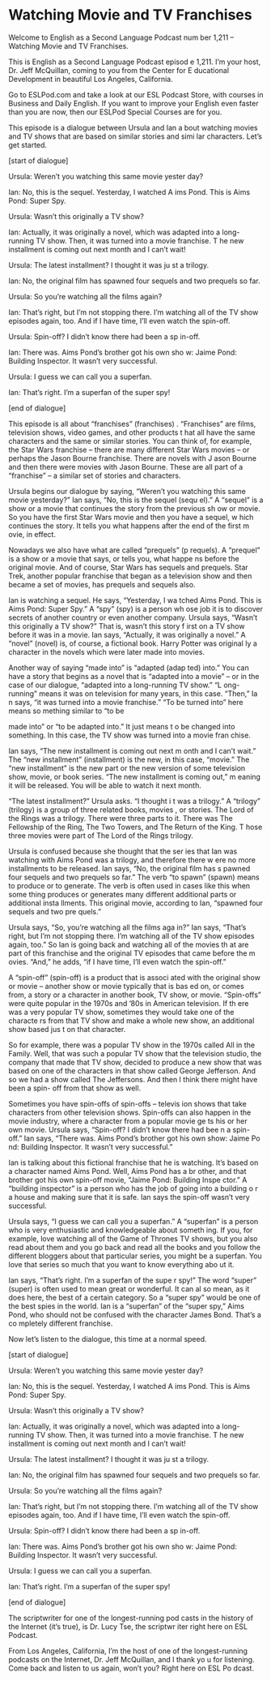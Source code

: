 # Watching Movie and TV Franchises

Welcome to English as a Second Language Podcast num ber 1,211 – Watching Movie and TV Franchises.

This is English as a Second Language Podcast episod e 1,211. I’m your host, Dr. Jeff McQuillan, coming to you from the Center for E ducational Development in beautiful Los Angeles, California.

Go to ESLPod.com and take a look at our ESL Podcast  Store, with courses in Business and Daily English. If you want to improve your English even faster than you are now, then our ESLPod Special Courses are for you.

This episode is a dialogue between Ursula and Ian a bout watching movies and TV shows that are based on similar stories and simi lar characters. Let’s get started.

[start of dialogue]

Ursula: Weren’t you watching this same movie yester day?

Ian: No, this is the sequel. Yesterday, I watched A ims Pond. This is Aims Pond: Super Spy.

Ursula: Wasn’t this originally a TV show?

Ian: Actually, it was originally a novel, which was  adapted into a long-running TV show. Then, it was turned into a movie franchise. T he new installment is coming out next month and I can’t wait!

Ursula: The latest installment? I thought it was ju st a trilogy.

Ian: No, the original film has spawned four sequels  and two prequels so far.

Ursula: So you’re watching all the films again?

Ian: That’s right, but I’m not stopping there. I’m watching all of the TV show episodes again, too. And if I have time, I’ll even watch the spin-off.

Ursula: Spin-off? I didn’t know there had been a sp in-off.

Ian: There was. Aims Pond’s brother got his own sho w: Jaime Pond: Building Inspector. It wasn’t very successful.

Ursula: I guess we can call you a superfan.

Ian: That’s right. I’m a superfan of the super spy!

[end of dialogue]

This episode is all about “franchises” (franchises) . “Franchises” are films, television shows, video games, and other products t hat all have the same characters and the same or similar stories. You can  think of, for example, the Star Wars franchise – there are many different Star  Wars movies – or perhaps the Jason Bourne franchise. There are novels with J ason Bourne and then there were movies with Jason Bourne. These are all part of a “franchise” – a similar set of stories and characters.

Ursula begins our dialogue by saying, “Weren’t you watching this same movie yesterday?” Ian says, “No, this is the sequel (sequ el).” A “sequel” is a show or a movie that continues the story from the previous sh ow or movie. So you have the first Star Wars movie and then you have a sequel, w hich continues the story. It tells you what happens after the end of the first m ovie, in effect.

Nowadays we also have what are called “prequels” (p requels). A “prequel” is a show or a movie that says, or tells you, what happe ns before the original movie. And of course, Star Wars has sequels and prequels. Star Trek, another popular franchise that began as a television show and then became a set of movies, has prequels and sequels also.

Ian is watching a sequel. He says, “Yesterday, I wa tched Aims Pond. This is Aims Pond: Super Spy.” A “spy” (spy) is a person wh ose job it is to discover secrets of another country or even another company.  Ursula says, “Wasn’t this originally a TV show?” That is, wasn’t this story f irst on a TV show before it was in a movie. Ian says, “Actually, it was originally a novel.” A “novel” (novel) is, of course, a fictional book. Harry Potter was original ly a character in the novels which were later made into movies.

Another way of saying “made into” is “adapted (adap ted) into.” You can have a story that begins as a novel that is “adapted into a movie” – or in the case of our dialogue, “adapted into a long-running TV show.” “L ong-running” means it was on television for many years, in this case. “Then,” Ia n says, “it was turned into a movie franchise.” “To be turned into” here means so mething similar to “to be

made into” or “to be adapted into.” It just means t o be changed into something. In this case, the TV show was turned into a movie fran chise.

Ian says, “The new installment is coming out next m onth and I can’t wait.” The “new installment” (installment) is the new, in this  case, “movie.” The “new installment” is the new part or the new version of some television show, movie, or book series. “The new installment is coming out,” m eaning it will be released. You will be able to watch it next month.

“The latest installment?” Ursula asks. “I thought i t was a trilogy.” A “trilogy” (trilogy) is a group of three related books, movies , or stories. The Lord of the Rings was a trilogy. There were three parts to it. There was The Fellowship of the Ring, The Two Towers, and The Return of the King. T hose three movies were part of The Lord of the Rings trilogy.

Ursula is confused because she thought that the ser ies that Ian was watching with Aims Pond was a trilogy, and therefore there w ere no more installments to be released. Ian says, “No, the original film has s pawned four sequels and two prequels so far.” The verb “to spawn” (spawn) means  to produce or to generate. The verb is often used in cases like this when some thing produces or generates many different additional parts or additional insta llments. This original movie, according to Ian, “spawned four sequels and two pre quels.”

Ursula says, “So, you’re watching all the films aga in?” Ian says, “That’s right, but I’m not stopping there. I’m watching all of the TV show episodes again, too.” So Ian is going back and watching all of the movies th at are part of this franchise and the original TV episodes that came before the m ovies. “And,” he adds, “if I have time, I’ll even watch the spin-off.”

A “spin-off” (spin-off) is a product that is associ ated with the original show or movie – another show or movie typically that is bas ed on, or comes from, a story or a character in another book, TV show, or movie. “Spin-offs” were quite popular in the 1970s and ’80s in American television. If th ere was a very popular TV show, sometimes they would take one of the characte rs from that TV show and make a whole new show, an additional show based jus t on that character.

So for example, there was a popular TV show in the 1970s called All in the Family. Well, that was such a popular TV show that the television studio, the company that made that TV show, decided to produce a new show that was based on one of the characters in that show called George Jefferson. And so we had a show called The Jeffersons. And then I think there might have been a spin- off from that show as well.

 Sometimes you have spin-offs of spin-offs – televis ion shows that take characters from other television shows. Spin-offs can also happen in the movie industry, where a character from a popular movie ge ts his or her own movie. Ursula says, “Spin-off? I didn’t know there had bee n a spin-off.” Ian says, “There was. Aims Pond’s brother got his own show: Jaime Po nd: Building Inspector. It wasn’t very successful.”

Ian is talking about this fictional franchise that he is watching. It’s based on a character named Aims Pond. Well, Aims Pond has a br other, and that brother got his own spin-off movie, “Jaime Pond: Building Inspe ctor.” A “building inspector” is a person who has the job of going into a building o r a house and making sure that it is safe. Ian says the spin-off wasn’t very successful.

Ursula says, “I guess we can call you a superfan.” A “superfan” is a person who is very enthusiastic and knowledgeable about someth ing. If you, for example, love watching all of the Game of Thrones TV shows, but you also read about them and you go back and read all the books and you  follow the different bloggers about that particular series, you might be  a superfan. You love that series so much that you want to know everything abo ut it.

Ian says, “That’s right. I’m a superfan of the supe r spy!” The word “super” (super) is often used to mean great or wonderful. It can al so mean, as it does here, the best of a certain category. So a “super spy” would be one of the best spies in the world. Ian is a “superfan” of the “super spy,” Aims  Pond, who should not be confused with the character James Bond. That’s a co mpletely different franchise.

Now let’s listen to the dialogue, this time at a normal speed.

[start of dialogue]

Ursula: Weren’t you watching this same movie yester day?

Ian: No, this is the sequel. Yesterday, I watched A ims Pond. This is Aims Pond: Super Spy.

Ursula: Wasn’t this originally a TV show?

Ian: Actually, it was originally a novel, which was  adapted into a long-running TV show. Then, it was turned into a movie franchise. T he new installment is coming out next month and I can’t wait!

Ursula: The latest installment? I thought it was ju st a trilogy.

Ian: No, the original film has spawned four sequels  and two prequels so far.

Ursula: So you’re watching all the films again?

Ian: That’s right, but I’m not stopping there. I’m watching all of the TV show episodes again, too. And if I have time, I’ll even watch the spin-off.

Ursula: Spin-off? I didn’t know there had been a sp in-off.

Ian: There was. Aims Pond’s brother got his own sho w: Jaime Pond: Building Inspector. It wasn’t very successful.

Ursula: I guess we can call you a superfan.

Ian: That’s right. I’m a superfan of the super spy!

[end of dialogue]

The scriptwriter for one of the longest-running pod casts in the history of the Internet (it’s true), is Dr. Lucy Tse, the scriptwr iter right here on ESL Podcast.

From Los Angeles, California, I’m the host of one of the longest-running podcasts on the Internet, Dr. Jeff McQuillan, and I thank yo u for listening. Come back and listen to us again, won’t you? Right here on ESL Po dcast.

